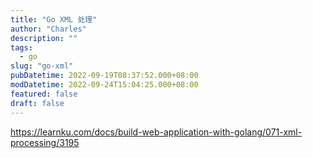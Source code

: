 ```yaml
---
title: "Go XML 处理"
author: "Charles"
description: ""
tags:
  - go
slug: "go-xml"
pubDatetime: 2022-09-19T08:37:52.000+08:00
modDatetime: 2022-09-24T15:04:25.000+08:00
featured: false
draft: false
---
```


<https://learnku.com/docs/build-web-application-with-golang/071-xml-processing/3195>
